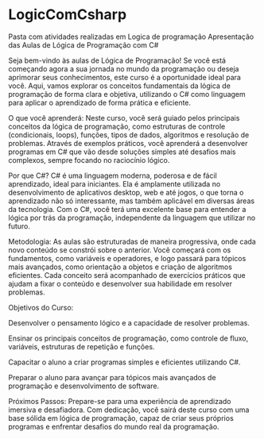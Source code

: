 # LogicComCsharp
 Pasta com atividades realizadas em Logica de programação
Apresentação das Aulas de Lógica de Programação com C#

Seja bem-vindo às aulas de Lógica de Programação! Se você está começando agora a sua jornada no mundo da programação ou deseja aprimorar seus conhecimentos, este curso é a oportunidade ideal para você. Aqui, vamos explorar os conceitos fundamentais da lógica de programação de forma clara e objetiva, utilizando o C# como linguagem para aplicar o aprendizado de forma prática e eficiente.

O que você aprenderá: Neste curso, você será guiado pelos principais conceitos da lógica de programação, como estruturas de controle (condicionais, loops), funções, tipos de dados, algoritmos e resolução de problemas. Através de exemplos práticos, você aprenderá a desenvolver programas em C# que vão desde soluções simples até desafios mais complexos, sempre focando no raciocínio lógico.

Por que C#? C# é uma linguagem moderna, poderosa e de fácil aprendizado, ideal para iniciantes. Ela é amplamente utilizada no desenvolvimento de aplicativos desktop, web e até jogos, o que torna o aprendizado não só interessante, mas também aplicável em diversas áreas da tecnologia. Com o C#, você terá uma excelente base para entender a lógica por trás da programação, independente da linguagem que utilizar no futuro.

Metodologia: As aulas são estruturadas de maneira progressiva, onde cada novo conteúdo se constrói sobre o anterior. Você começará com os fundamentos, como variáveis e operadores, e logo passará para tópicos mais avançados, como orientação a objetos e criação de algoritmos eficientes. Cada conceito será acompanhado de exercícios práticos que ajudam a fixar o conteúdo e desenvolver sua habilidade em resolver problemas.

Objetivos do Curso:

Desenvolver o pensamento lógico e a capacidade de resolver problemas.

Ensinar os principais conceitos de programação, como controle de fluxo, variáveis, estruturas de repetição e funções.

Capacitar o aluno a criar programas simples e eficientes utilizando C#.

Preparar o aluno para avançar para tópicos mais avançados de programação e desenvolvimento de software.

Próximos Passos: Prepare-se para uma experiência de aprendizado imersiva e desafiadora. Com dedicação, você sairá deste curso com uma base sólida em lógica de programação, capaz de criar seus próprios programas e enfrentar desafios do mundo real da programação.

